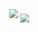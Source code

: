 <img src="https://capsule-render.vercel.app/api?type=wave&desc=|my_web3_page|&descSize=25&descAlign=40&descAlignY=65&stroke=00FF00&strokeWidth=3&color=auto&height=300&section=header&animation=twinkling&text=Welcome%20My%20Friend&fontSize=90" />

<img src="https://media.giphy.com/media/v1.Y2lkPTc5MGI3NjExeDFzYnR0NTVpdmF5aDRyNm5sZmRoM3czZW5pYXhuYnc2c2tnaXdjciZlcD12MV9pbnRlcm5hbF9naWZfYnlfaWQmY3Q9Zw/yALcFbrKshfoY/giphy.gif" align="middle">

